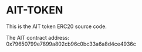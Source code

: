 # AIT-TOKEN
This is the AIT token ERC20 source code.

The AIT contract address: 0x79650799e7899a802cb96c0bc33a6a8d4ce4936c

